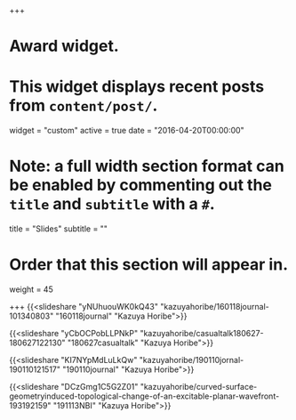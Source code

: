 +++
# Award widget.
# This widget displays recent posts from `content/post/`.
widget = "custom"
active = true
date = "2016-04-20T00:00:00"

# Note: a full width section format can be enabled by commenting out the `title` and `subtitle` with a `#`.
 title = "Slides"
 subtitle = ""

# Order that this section will appear in.
weight = 45

+++
{{<slideshare "yNUhuouWK0kQ43" "kazuyahoribe/160118journal-101340803" "160118journal" "Kazuya Horibe">}}

{{<slideshare "yCbOCPobLLPNkP" "kazuyahoribe/casualtalk180627-180627122130" "180627casualtalk" "Kazuya Horibe">}}

{{<slideshare "KI7NYpMdLuLkQw" "kazuyahoribe/190110jornal-190110121517" "190110journal" "Kazuya Horibe">}}

{{<slideshare "DCzGmg1C5G2Z01" "kazuyahoribe/curved-surface-geometryinduced-topological-change-of-an-excitable-planar-wavefront-193192159" "191113NBI" "Kazuya Horibe">}}
